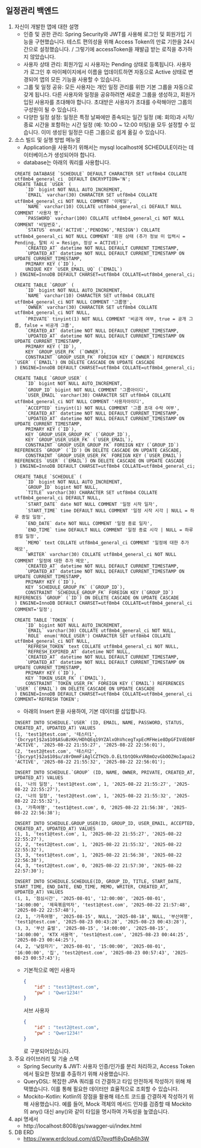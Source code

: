 ## 일정관리 백엔드

1. 자신이 개발한 앱에 대한 설명
   - 인증 및 권한 관리: Spring Security와 JWT를 사용해 로그인 및 회원가입 기능을 구현했습니다. 테스트 편의성을 위해 Access Token의 만료 기한을 24시간으로 설정했습니다. / 그렇기에 accessToken을 재발급 받는 로직을 추가하지 않았습니다.
   - 사용자 상태 관리: 회원가입 시 사용자는 Pending 상태로 등록됩니다. 사용자가 로그인 후 마이페이지에서 이름을 업데이트하면 자동으로 Active 상태로 변경되어 앱의 모든 기능을 사용할 수 있습니다.
   - 그룹 및 일정 공유: 모든 사용자는 개인 일정 관리를 위한 기본 그룹을 자동으로 갖게 됩니다. 다른 사용자와 일정을 공유하려면 새로운 그룹을 생성하고, 회원가입된 사용자를 초대해야 합니다. 초대받은 사용자가 초대를 수락해야만 그룹의 구성원이 될 수 있습니다.
   - 다양한 일정 설정: 일정은 특정 날짜에만 종속되는 일간 일정 (예: 회의)과 시작/종료 시간을 포함하는 시간 일정 (예: 10:00 ~ 12:00 미팅)을 모두 설정할 수 있습니다. 이미 생성된 일정은 다른 그룹으로 쉽게 옮길 수 있습니다.
2. 소스 빌드 및 실행 방법 메뉴얼
   - Application을 사용하기 위해서는 mysql localhost에 SCHEDULE이라는 데이터베이스가 생성되어야 합니다.
   - database는 아래의 쿼리를 사용합니다.
    ```mysql
    CREATE DATABASE `SCHEDULE` DEFAULT CHARACTER SET utf8mb4 COLLATE utf8mb4_general_ci  DEFAULT ENCRYPTION='N';
    CREATE TABLE `USER` (
        `ID` bigint NOT NULL AUTO_INCREMENT,
        `EMAIL` varchar(30) CHARACTER SET utf8mb4 COLLATE utf8mb4_general_ci NOT NULL COMMENT '이메일',
        `NAME` varchar(10) COLLATE utf8mb4_general_ci DEFAULT NULL COMMENT '사용자 명',
        `PASSWORD` varchar(100) COLLATE utf8mb4_general_ci NOT NULL COMMENT '비밀번호',
        `STATUS` enum('ACTIVE','PENDING','RESIGN') COLLATE utf8mb4_general_ci NOT NULL COMMENT '회원 상태 (추가 정보 미 입력시 = Pending, 탈퇴 시 = Resign, 정상 = ACTIVE)',
        `CREATED_AT` datetime NOT NULL DEFAULT CURRENT_TIMESTAMP,
        `UPDATED_AT` datetime NOT NULL DEFAULT CURRENT_TIMESTAMP ON UPDATE CURRENT_TIMESTAMP,
        PRIMARY KEY (`ID`),
        UNIQUE KEY `USER_EMAIL_UQ` (`EMAIL`)
    ) ENGINE=InnoDB DEFAULT CHARSET=utf8mb4 COLLATE=utf8mb4_general_ci;
       
    CREATE TABLE `GROUP` (
        `ID` bigint NOT NULL AUTO_INCREMENT,
        `NAME` varchar(10) CHARACTER SET utf8mb4 COLLATE utf8mb4_general_ci NOT NULL COMMENT '그룹명',
        `OWNER` varchar(30) CHARACTER SET utf8mb4 COLLATE utf8mb4_general_ci NOT NULL,
        `PRIVATE` tinyint(1) NOT NULL COMMENT '비공개 여부, true = 공개 그룹, false = 비공개 그룹',
        `CREATED_AT` datetime NOT NULL DEFAULT CURRENT_TIMESTAMP,
        `UPDATED_AT` datetime NOT NULL DEFAULT CURRENT_TIMESTAMP ON UPDATE CURRENT_TIMESTAMP,
        PRIMARY KEY (`ID`),
        KEY `GROUP_USER_FK` (`OWNER`),
        CONSTRAINT `GROUP_USER_FK` FOREIGN KEY (`OWNER`) REFERENCES `USER` (`EMAIL`) ON DELETE CASCADE ON UPDATE CASCADE
    ) ENGINE=InnoDB DEFAULT CHARSET=utf8mb4 COLLATE=utf8mb4_general_ci;
        
    CREATE TABLE `GROUP_USER` (
        `ID` bigint NOT NULL AUTO_INCREMENT,
        `GROUP_ID` bigint NOT NULL COMMENT '그룹아이디',
        `USER_EMAIL` varchar(30) CHARACTER SET utf8mb4 COLLATE utf8mb4_general_ci NOT NULL COMMENT '사용자아이디',
        `ACCEPTED` tinyint(1) NOT NULL COMMENT '그룹 초대 수락 여부',
        `CREATED_AT` datetime NOT NULL DEFAULT CURRENT_TIMESTAMP,
        `UPDATED_AT` datetime NOT NULL DEFAULT CURRENT_TIMESTAMP ON UPDATE CURRENT_TIMESTAMP,
        PRIMARY KEY (`ID`),
        KEY `GROUP_USER_GROUP_FK` (`GROUP_ID`),
        KEY `GROUP_USER_USER_FK` (`USER_EMAIL`),
        CONSTRAINT `GROUP_USER_GROUP_FK` FOREIGN KEY (`GROUP_ID`) REFERENCES `GROUP` (`ID`) ON DELETE CASCADE ON UPDATE CASCADE,
        CONSTRAINT `GROUP_USER_USER_FK` FOREIGN KEY (`USER_EMAIL`) REFERENCES `USER` (`EMAIL`) ON DELETE CASCADE ON UPDATE CASCADE
    ) ENGINE=InnoDB DEFAULT CHARSET=utf8mb4 COLLATE=utf8mb4_general_ci;
        
    CREATE TABLE `SCHEDULE` (
        `ID` bigint NOT NULL AUTO_INCREMENT,
        `GROUP_ID` bigint NOT NULL,
        `TITLE` varchar(30) CHARACTER SET utf8mb4 COLLATE utf8mb4_general_ci DEFAULT NULL,
        `START_DATE` date NOT NULL COMMENT '일정 시작 일자',
        `START_TIME` time DEFAULT NULL COMMENT '일정 시작 시각 | NULL = 하루 종일 일정',
        `END_DATE` date NOT NULL COMMENT '일정 종료 일자',
        `END_TIME` time DEFAULT NULL COMMENT '일정 종료 시각 | NULL = 하루 종일 일정',
        `MEMO` text COLLATE utf8mb4_general_ci COMMENT '일정에 대한 추가 메모',
        `WRITER` varchar(30) COLLATE utf8mb4_general_ci NOT NULL COMMENT '일정에 대한 추가 메모',
        `CREATED_AT` datetime NOT NULL DEFAULT CURRENT_TIMESTAMP,
        `UPDATED_AT` datetime NOT NULL DEFAULT CURRENT_TIMESTAMP ON UPDATE CURRENT_TIMESTAMP,
        PRIMARY KEY (`ID`),
        KEY `SCHEDULE_GROUP_FK` (`GROUP_ID`),
        CONSTRAINT `SCHEDULE_GROUP_FK` FOREIGN KEY (`GROUP_ID`) REFERENCES `GROUP` (`ID`) ON DELETE CASCADE ON UPDATE CASCADE
    ) ENGINE=InnoDB DEFAULT CHARSET=utf8mb4 COLLATE=utf8mb4_general_ci COMMENT='일정';
        
    CREATE TABLE `TOKEN` (
        `ID` bigint NOT NULL AUTO_INCREMENT,
        `EMAIL` varchar(30) COLLATE utf8mb4_general_ci NOT NULL,
        `ROLE` enum('ROLE_USER') CHARACTER SET utf8mb4 COLLATE utf8mb4_general_ci NOT NULL,
        `REFRESH_TOKEN` text COLLATE utf8mb4_general_ci NOT NULL,
        `REFRESH_EXPIRED_AT` datetime NOT NULL,
        `CREATED_AT` datetime NOT NULL DEFAULT CURRENT_TIMESTAMP,
        `UPDATED_AT` datetime NOT NULL DEFAULT CURRENT_TIMESTAMP ON UPDATE CURRENT_TIMESTAMP,
        PRIMARY KEY (`ID`),
        KEY `TOKEN_USER_FK` (`EMAIL`),
        CONSTRAINT `TOKEN_USER_FK` FOREIGN KEY (`EMAIL`) REFERENCES `USER` (`EMAIL`) ON DELETE CASCADE ON UPDATE CASCADE
    ) ENGINE=InnoDB DEFAULT CHARSET=utf8mb4 COLLATE=utf8mb4_general_ci COMMENT='REFRESH TOKEN';

    ```
    - 아래의 Insert 문을 사용하여, 기본 데이터를 삽입합니다.
    ```mysql
   INSERT INTO SCHEDULE.`USER` (ID, EMAIL, NAME, PASSWORD, STATUS, CREATED_AT, UPDATED_AT) VALUES
   (1, 'test1@test.com', '테스터1', '{bcrypt}$2a$10$ASuBzKH/HDhQEq19YZAlxOhVhcegTxpEcMFHeie8DpGFIVdE08FQe', 'ACTIVE', '2025-08-22 21:55:27', '2025-08-22 22:56:01'),
   (2, 'test2@test.com', '테스터2', '{bcrypt}$2a$10$u/z8rDmmFiAglCZTH2b.O.ELtbtQOkxVR8mOzvGbOOZHoIapai27G', 'ACTIVE', '2025-08-22 21:55:32', '2025-08-22 22:56:01');
    
   INSERT INTO SCHEDULE.`GROUP` (ID, NAME, OWNER, PRIVATE, CREATED_AT, UPDATED_AT) VALUES
   (1, '나의 일정', 'test1@test.com', 1, '2025-08-22 21:55:27', '2025-08-22 22:55:27'),
   (2, '나의 일정', 'test2@test.com', 1, '2025-08-22 21:55:32', '2025-08-22 22:55:32'),
   (3, '가족여행', 'test1@test.com', 0, '2025-08-22 21:56:38', '2025-08-22 22:56:38');
   
   INSERT INTO SCHEDULE.GROUP_USER(ID, GROUP_ID, USER_EMAIL, ACCEPTED, CREATED_AT, UPDATED_AT) VALUES
   (1, 1, 'test1@test.com', 1, '2025-08-22 21:55:27', '2025-08-22 22:55:27'),
   (2, 2, 'test2@test.com', 1, '2025-08-22 21:55:32', '2025-08-22 22:55:32'),
   (3, 3, 'test1@test.com', 1, '2025-08-22 21:56:38', '2025-08-22 22:56:38'),
   (4, 3, 'test2@test.com', 0, '2025-08-22 21:57:30', '2025-08-22 22:57:30');
   
   INSERT INTO SCHEDULE.SCHEDULE(ID, GROUP_ID, TITLE, START_DATE, START_TIME, END_DATE, END_TIME, MEMO, WRITER, CREATED_AT, UPDATED_AT) VALUES
   (1, 1, '점심시간', '2025-08-01', '12:00:00', '2025-08-01', '14:00:00', '제육볶음먹자', 'test1@test.com', '2025-08-22 21:57:48', '2025-08-22 22:57:48'),
   (2, 1, '가족여행', '2025-08-15', NULL, '2025-08-18', NULL, '부산여행', 'test1@test.com', '2025-08-23 00:43:28', '2025-08-23 00:43:28'),
   (3, 3, '부산 출발', '2025-08-15', '14:00:00', '2025-08-15', '14:00:00', 'KTX 서울역', 'test1@test.com', '2025-08-23 00:44:25', '2025-08-23 00:44:25'),
   (4, 2, '낮잠자기', '2025-08-01', '15:00:00', '2025-08-01', '16:00:00', '집', 'test2@test.com', '2025-08-23 00:57:43', '2025-08-23 00:57:43');
    ```
    - 기본적으로 메인 사용자
      ```json
      {
          "id" : "test1@test.com",
          "pw" : "Qwer1234!"
      }
      ```
      서브 사용자
      ```json
      {
          "id" : "test2@test.com",
          "pw" : "Qwer1234!"
      }
      ```
      로 구분되어있습니다.
3. 주요 라이브러리 및 기술 스택
   - Spring Security & JWT: 사용자 인증/인가를 분리 처리하고, Access Token에서 필요한 정보를 추출하기 위해 사용했습니다.
   - QueryDSL: 복잡한 JPA 쿼리를 더 간결하고 타입 안전하게 작성하기 위해 채택했습니다. 이를 통해 필요한 데이터만 효율적으로 조회할 수 있습니다.
   - Mockito-Kotlin: Kotlin의 장점을 활용해 테스트 코드를 간결하게 작성하기 위해 사용했습니다. 예를 들어, Mock 객체의 메서드 인자를 검증할 때 Mockito의 any() 대신 any<SomeClass>()와 같이 타입을 명시하여 가독성을 높였습니다.
4. api 명세서
   - http://localhost:8008/gs/swagger-ui/index.html
5. DB ERD
   - https://www.erdcloud.com/d/D7pvqffi8yDpA6h3W
